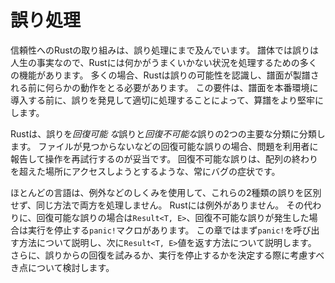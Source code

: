 # 誤り処理

信頼性へのRustの取り組みは、誤り処理にまで及んでいます。
譜体では誤りは人生の事実なので、Rustには何かがうまくいかない状況を処理するための多くの機能があります。
多くの場合、Rustは誤りの可能性を認識し、譜面が製譜される前に何らかの動作をとる必要があります。
この要件は、譜面を本番環境に導入する前に、誤りを発見して適切に処理することによって、算譜をより堅牢にします。

Rustは、誤りを*回復可能* *な*誤りと*回復不可能な*誤りの2つの主要な分類に分類します。
ファイルが見つからないなどの回復可能な誤りの場合、問題を利用者に報告して操作を再試行するのが妥当です。
回復不可能な誤りは、配列の終わりを超えた場所にアクセスしようとするような、常にバグの症状です。

ほとんどの言語は、例外などのしくみを使用して、これらの2種類の誤りを区別せず、同じ方法で両方を処理しません。
Rustには例外がありません。
その代わりに、回復可能な誤りの場合は`Result<T, E>`、回復不可能な誤りが発生した場合は実行を停止する`panic!`マクロがあります。
この章ではまず`panic!`を呼び出す方法について説明し、次に`Result<T, E>`値を返す方法について説明します。
さらに、誤りからの回復を試みるか、実行を停止するかを決定する際に考慮すべき点について検討します。
